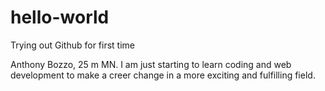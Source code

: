 # hello-world
Trying out Github for first time

Anthony Bozzo, 25 m MN. I am just starting to learn coding and web development to make a creer change in a more exciting and fulfilling field.
